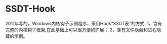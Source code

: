 SSDT-Hook
=======================
2011年写的，Windows内核钩子示例程序，采用Hook“SSDT表”的方式:
1，含有完整的内核钩子框架,在此基础上可以很方便的扩展；
2，含有文件隐藏和进程隐藏的示例。
